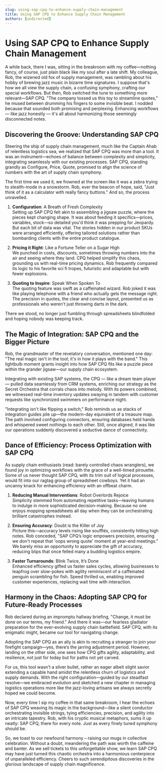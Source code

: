 ```yaml
---
slug: using-sap-cpq-to-enhance-supply-chain-management
title: Using SAP CPQ to Enhance Supply Chain Management
authors: [undirected]
---
```



# Using SAP CPQ to Enhance Supply Chain Management

A while back, there I was, sitting in the breakroom with my coffee—nothing fancy, of course, just plain black like my soul after a late shift. My colleague, Rob, the wizened old fox of supply management, was rambling about his hobby of brewing jazz music in bizarre time signatures. I suppose that's how we all view the supply chain, a confusing symphony, crafting our special workflows. But then, Rob switched the tune to something more relevant—SAP CPQ. "The company tossed us this toy to streamline quotes," he mused between drumming his fingers to some invisible beat. I nodded because that sounded both promising and perplexing. Enhancing workflows — like jazz honestly — it's all about harmonizing those seemingly disconnected notes.

## Discovering the Groove: Understanding SAP CPQ

Steering the ship of supply chain management, much like the Captain Ahab of relentless logistics sea, we realized that SAP CPQ was more than a tool. It was an instrument—echoes of balance between complexity and simplicity, integrating seamlessly with our existing processes. SAP CPQ, standing grandly as Configure, Price, Quote, promised to align the science of numbers with the art of supply chain symphony.

The first time we used it, we frowned at the screen like it was a zebra trying to stealth-mode in a snowstorm. Rob, ever the beacon of hope, said, "Just think of it as a calculator with really fancy buttons." And so, the process unravelled.

1. **Configuration**: A Breath of Fresh Complexity  
   Setting up SAP CPQ felt akin to assembling a jigsaw puzzle, where the pieces kept changing shape. It was about feeding it specifics—prices, variables, stock—so detailed you'd think it was prepping for Jeopardy. But each bit of data was vital. The stories hidden in our product SKUs were arranged efficiently, offering tailored solutions rather than bombarding clients with the entire product catalogue.

2. **Pricing it Right**: Like a Fortune Teller on a Sugar High  
   We punched in costs, discounts, sometimes throwing numbers into the air and seeing where they land. CPQ helped simplify this chaos, grounding us with real-time pricing dynamics. Rob frequently compared its logic to his favorite sci fi tropes, futuristic and adaptable but with fewer explosions. 

3. **Quoting to Inspire**: Speak When Spoken To  
   The quoting feature was swift as a caffeinated wizard. Rob joked it was like playing telephone with a friend who actually gets the message right. The precision in quotes, the clear and concise layout, presented us as professionals who weren't just throwing darts in the dark. 

There we stood, no longer just fumbling through spreadsheets blindfolded and hoping nobody was keeping track. 

## The Magic of Integration: SAP CPQ and the Bigger Picture

Rob, the grandmaster of the revelatory conversation, mentioned one day: "The real magic isn't in the tool; it's in how it plays with the band." This lightbulb moment grants insight into how SAP CPQ fits like a puzzle piece within the grander jigsaw—our supply chain ecosystem. 

Integrating with existing SAP systems, the CPQ — like a dream team player — pulled data seamlessly from CRM systems, enriching our strategy as the Secret Orchestra that corrals chaos into melody. With its powers combined, we witnessed real-time inventory updates swaying in tandem with customer requests like synchronized swimmers on performance night.

"Integrating isn't like flipping a switch," Rob reminds us as stacks of integration guides pile up—the modern-day equivalent of a treasure map. The path involved configuring connectors, ensuring databases held hands and whispered sweet nothings to each other. Still, once aligned, it was like our operations suddenly discovered a seductive dance of connectivity.

## Dance of Efficiency: Process Optimization with SAP CPQ

As supply chain enthusiasts (read: barely controlled chaos wranglers), we found joy in optimizing workflows with the grace of a well-timed pirouette. Some of us never thought SAP CPQ, with its trim suit of logical processes, would fit into our ragtag group of spreadsheet cowboys. Yet it had an uncanny knack for enhancing efficiency with an offbeat charm.

1. **Reducing Manual Interventions**: Robot Overlords Rejoice  
   Simplicity stemmed from automating repetitive tasks—leaving humans to indulge in more sophisticated decision-making. Because no one enjoys mopping spreadsheets all day when they can be orchestrating brilliant catastrophes instead. 

2. **Ensuring Accuracy**: Doubt is the Killer of Joy  
   Picture this—accuracy levels rising like soufflés, consistently hitting high notes. Rob conceded, "SAP CPQ’s logic empowers precision, ensuring we don't repeat that 'oops wrong quote' moment at year-end meetings." We barely miss an opportunity to appreciate the gift of accuracy, reducing blips that once felled many a budding logistics empire.  

3. **Faster Turnarounds**: Blink Twice, It’s Done  
   Enhanced efficiency gifted us faster sales cycles, allowing businesses to leapfrog over slow-pokes with agility reminiscent of a caffeinated penguin scrambling for fish. Speed thrilled us, enabling improved customer experiences, replacing wait time with interaction. 

## Harmony in the Chaos: Adopting SAP CPQ for Future-Ready Processes

Rob declared during an impromptu hallway briefing, "Change, it must be done on our terms, my friend." And there it was—our fearless gladiator preparation for the ever-evolving supply chain battlefield. SAP CPQ, with its enigmatic might, became our tool for navigating change. 

Adopting the SAP CPQ as an ally is akin to recruiting a stranger to join your firefight campaign—yes, there’s the jarring adjustment period. However, landing on the other side, one sees how CPQ gifts agility, adaptability, and resilience, not just for today but for paths not yet carved.

For us, this tool wasn't a silver bullet, rather an eager albeit slight savior extending a capable hand amidst the relentless churn of logistics and supply demands. With the right configuration—guided by our steadfast resolve—we embraced evolution and sketched a new chapter in managing logistics operations more like the jazz-loving artisans we always secretly hoped we could become.

Now, every time I sip my coffee in that same breakroom, I hear the echoes of SAP CPQ weaving its magic in the background—like a silent conductor orchestrating invisible strings, tying efficiencies, precision, and agility into an intricate tapestry. Rob, with his cryptic musical metaphors, sums it up neatly: SAP CPQ, there for every note. Just as every finely tuned symphony should be.

So, we toast to our newfound harmony – raising our mugs in collective celebration. Without a doubt, meandering the path was worth the caffeine and banter. As we sell tickets to this unforgettable show, we learn SAP CPQ may have just turned this chaotic orchestra into a harmonious centerpiece of unparalleled efficiency. Cheers to such serendipitous discoveries in the glorious landscape of supply chain magnificence.